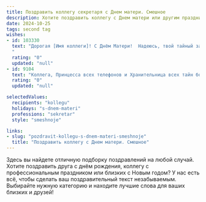 ```yaml
---
title: Поздравить коллегу секретаря с Днем матери. Смешное
description: Хотите поздравить коллегу с Днем матери или другим праздником? Наш ИИ создаст незабываемое поздравление, а вы обязательно выделитесь среди других.  
date: 2024-10-25
tags: second tag
wishes:
- id: 103330
  text: "Дорогая [Имя коллеги]! С Днём Матери!  Надеюсь, твой тайный запас шоколадных батончиков остался нетронутым, ведь сегодня тебе полагается максимум внимания и минимум работы (ну, почти минимум, секретарь всё-таки!). Пусть твой праздник будет таким же сладким, как твои секреты, и таким же организованным, как твой ежедневник!
  "
  rating: "0"
  updated: "null"
- id: 9104
  text: "Коллега, Принцесса всех телефонов и Хранительница всех тайн боссов, с Днем матери! Желаем, чтобы ваши дети были такими же внимательными к вам, как вы к начальнику, и секретничали с вами так же охотно, как вы со своим принтером. Пусть ваш дом будет наполнен детским щебетом и ароматом кофе, а ваш начальник будет таким же покладистым, как ребенок после вашей порции воспитания."
  rating: "0"
  updated: "null"

selectedValues:
  recipients: "kollegu"
  holidays: "s-dnem-materi"
  professions: "sekretar"
  style: "smeshnoje"

links:
- slug: "pozdravit-kollegu-s-dnem-materi-smeshnoje"
  title: "Поздравить коллегу с Днем матери. Смешное"
---
```


Здесь вы найдете отличную подборку поздравлений на любой случай.
Хотите поздравить друга с днём рождения, коллегу с профессиональным праздником или близких с Новым годом? У нас есть всё, чтобы сделать ваш поздравительный текст незабываемым. Выбирайте нужную категорию и находите лучшие слова для ваших близких и друзей!
